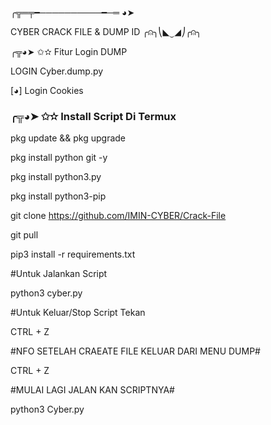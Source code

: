 ╭╦═╤━──────────━─═ ◕➤


CYBER CRACK FILE & DUMP ID
╭⍝╮⎝◣⏝◢⎠╭⍝╮ 

  

 ╭╦◕➤ ✩✫   Fitur Login DUMP

LOGIN Cyber.dump.py

[◕] Login Cookies   

###  ╭╦◕➤ ✩✫  Install Script Di Termux

pkg update && pkg upgrade

pkg install python git -y

pkg install python3.py

pkg install python3-pip

git clone https://github.com/IMIN-CYBER/Crack-File

git pull

pip3 install -r requirements.txt

#Untuk Jalankan Script 

python3 cyber.py

#Untuk Keluar/Stop Script Tekan 

CTRL + Z

#NFO SETELAH CRAEATE FILE KELUAR DARI MENU DUMP#

CTRL + Z

#MULAI LAGI JALAN KAN SCRIPTNYA#

python3 Cyber.py

